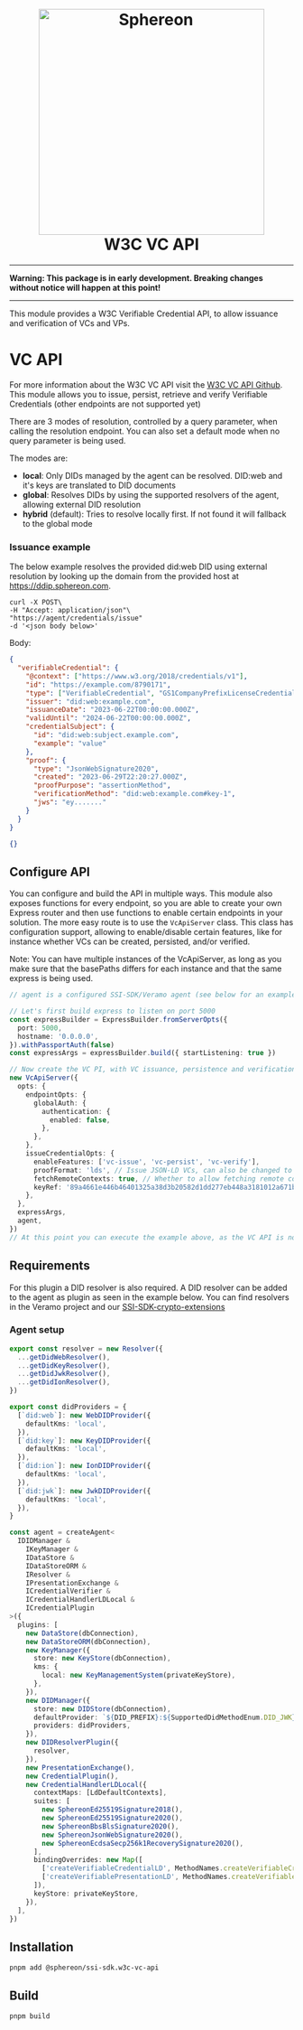 <!--suppress HtmlDeprecatedAttribute -->
<h1 align="center">
  <br>
  <a href="https://www.sphereon.com"><img src="https://sphereon.com/content/themes/sphereon/assets/img/logo.svg" alt="Sphereon" width="400"></a>
  <br>W3C VC API  
  <br>
</h1>

---

**Warning: This package is in early development. Breaking changes without notice will happen at this point!**

---

This module provides a W3C Verifiable Credential API, to allow issuance and verification of VCs and VPs.

# VC API

For more information about the W3C VC API visit
the [W3C VC API Github](https://w3c-ccg.github.io/vc-api/).
This module allows you to issue, persist, retrieve and verify Verifiable Credentials (other endpoints are not supported yet)

There are 3 modes of resolution, controlled by a query parameter, when calling the resolution endpoint. You can also set
a default mode when no query parameter is being used.

The modes are:

- **local**: Only DIDs managed by the agent can be resolved. DID:web and it's keys are translated to DID documents
- **global**: Resolves DIDs by using the supported resolvers of the agent, allowing external DID resolution
- **hybrid** (default): Tries to resolve locally first. If not found it will fallback to the global mode

### Issuance example

The below example resolves the provided did:web DID using external resolution by looking up the domain from the provided
host at https://ddip.sphereon.com.

```shell
curl -X POST\
-H "Accept: application/json"\
"https://agent/credentials/issue"
-d '<json body below>'
```

Body:

```json
{
  "verifiableCredential": {
    "@context": ["https://www.w3.org/2018/credentials/v1"],
    "id": "https://example.com/8790171",
    "type": ["VerifiableCredential", "GS1CompanyPrefixLicenseCredential"],
    "issuer": "did:web:example.com",
    "issuanceDate": "2023-06-22T00:00:00.000Z",
    "validUntil": "2024-06-22T00:00:00.000Z",
    "credentialSubject": {
      "id": "did:web:subject.example.com",
      "example": "value"
    },
    "proof": {
      "type": "JsonWebSignature2020",
      "created": "2023-06-29T22:20:27.000Z",
      "proofPurpose": "assertionMethod",
      "verificationMethod": "did:web:example.com#key-1",
      "jws": "ey......."
    }
  }
}
```

```json
{}
```

## Configure API

You can configure and build the API in multiple ways. This module also exposes functions for every endpoint, so you are
able to create your own Express router and then use functions to enable certain endpoints in your solution. The more
easy route is to use the `VcApiServer` class. This class has configuration support, allowing to enable/disable
certain features, like for instance whether VCs can be created, persisted, and/or verified.

Note: You can have multiple instances of the VcApiServer, as long as you make sure that the basePaths differs
for each instance and that the same express is being used.

```typescript
// agent is a configured SSI-SDK/Veramo agent (see below for an example)

// Let's first build express to listen on port 5000
const expressBuilder = ExpressBuilder.fromServerOpts({
  port: 5000,
  hostname: '0.0.0.0',
}).withPassportAuth(false)
const expressArgs = expressBuilder.build({ startListening: true })

// Now create the VC PI, with VC issuance, persistence and verification enabled and authentication disabled
new VcApiServer({
  opts: {
    endpointOpts: {
      globalAuth: {
        authentication: {
          enabled: false,
        },
      },
    },
    issueCredentialOpts: {
      enableFeatures: ['vc-issue', 'vc-persist', 'vc-verify'],
      proofFormat: 'lds', // Issue JSON-LD VCs, can also be changed to `jwt`
      fetchRemoteContexts: true, // Whether to allow fetching remote contexts, mainly used when verifying VCs
      keyRef: '89a4661e446b46401325a38d3b20582d1dd277eb448a3181012a671b7ae15837', // The key to use when signing VCs
    },
  },
  expressArgs,
  agent,
})
// At this point you can execute the example above, as the VC API is now listening on port 5000
```

## Requirements

For this plugin a DID resolver is also required. A DID resolver can be added to the agent as plugin as seen in the
example below. You can find resolvers in the Veramo project and our
[SSI-SDK-crypto-extensions](https://github.com/Sphereon-Opensource/SSI-SDK-crypto-extensions.git)

### Agent setup

```typescript
export const resolver = new Resolver({
  ...getDidWebResolver(),
  ...getDidKeyResolver(),
  ...getDidJwkResolver(),
  ...getDidIonResolver(),
})

export const didProviders = {
  [`did:web`]: new WebDIDProvider({
    defaultKms: 'local',
  }),
  [`did:key`]: new KeyDIDProvider({
    defaultKms: 'local',
  }),
  [`did:ion`]: new IonDIDProvider({
    defaultKms: 'local',
  }),
  [`did:jwk`]: new JwkDIDProvider({
    defaultKms: 'local',
  }),
}

const agent = createAgent<
  IDIDManager &
    IKeyManager &
    IDataStore &
    IDataStoreORM &
    IResolver &
    IPresentationExchange &
    ICredentialVerifier &
    ICredentialHandlerLDLocal &
    ICredentialPlugin
>({
  plugins: [
    new DataStore(dbConnection),
    new DataStoreORM(dbConnection),
    new KeyManager({
      store: new KeyStore(dbConnection),
      kms: {
        local: new KeyManagementSystem(privateKeyStore),
      },
    }),
    new DIDManager({
      store: new DIDStore(dbConnection),
      defaultProvider: `${DID_PREFIX}:${SupportedDidMethodEnum.DID_JWK}`,
      providers: didProviders,
    }),
    new DIDResolverPlugin({
      resolver,
    }),
    new PresentationExchange(),
    new CredentialPlugin(),
    new CredentialHandlerLDLocal({
      contextMaps: [LdDefaultContexts],
      suites: [
        new SphereonEd25519Signature2018(),
        new SphereonEd25519Signature2020(),
        new SphereonBbsBlsSignature2020(),
        new SphereonJsonWebSignature2020(),
        new SphereonEcdsaSecp256k1RecoverySignature2020(),
      ],
      bindingOverrides: new Map([
        ['createVerifiableCredentialLD', MethodNames.createVerifiableCredentialLDLocal],
        ['createVerifiablePresentationLD', MethodNames.createVerifiablePresentationLDLocal],
      ]),
      keyStore: privateKeyStore,
    }),
  ],
})
```

## Installation

```shell
pnpm add @sphereon/ssi-sdk.w3c-vc-api
```

## Build

```shell
pnpm build
```
